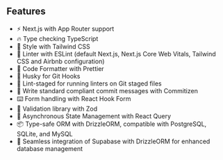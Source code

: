 ## Features

- ⚡ Next.js with App Router support
- 🔥 Type checking TypeScript
- 💎 Style with Tailwind CSS
- 📏 Linter with ESLint (default Next.js, Next.js Core Web Vitals, Tailwind CSS and Airbnb configuration)
- 💖 Code Formatter with Prettier
- 🦊 Husky for Git Hooks
- 🚫 Lint-staged for running linters on Git staged files
- 📓 Write standard compliant commit messages with Commitizen
- ⌨️ Form handling with React Hook Form
- 🔴 Validation library with Zod
- 🔄 Asynchronous State Management with React Query
- 📦 Type-safe ORM with DrizzleORM, compatible with PostgreSQL, SQLite, and MySQL
- 🔌 Seamless integration of Supabase with DrizzleORM for enhanced database management
